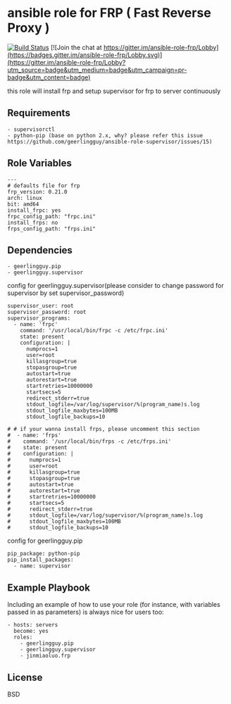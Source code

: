ansible role for FRP ( Fast Reverse Proxy )
=========

[![Build Status](https://travis-ci.com/jinmiaoluo/ansible-role-frp.svg?branch=master)](https://travis-ci.com/jinmiaoluo/ansible-role-frp)
[![Join the chat at https://gitter.im/ansible-role-frp/Lobby](https://badges.gitter.im/ansible-role-frp/Lobby.svg)](https://gitter.im/ansible-role-frp/Lobby?utm_source=badge&utm_medium=badge&utm_campaign=pr-badge&utm_content=badge)

this role will install frp and setup supervisor for frp to server continuously

Requirements
------------
```
- supervisorctl
- python-pip (base on python 2.x, why? please refer this issue https://github.com/geerlingguy/ansible-role-supervisor/issues/15)
```

Role Variables
--------------

```
---
# defaults file for frp
frp_version: 0.21.0
arch: linux
bit: amd64
install_frpc: yes
frpc_config_path: "frpc.ini"
install_frps: no
frps_config_path: "frps.ini"
```

Dependencies
------------

```
- geerlingguy.pip
- geerlingguy.supervisor
```

config for geerlingguy.supervisor(please consider to change password for supervisor by set supervisor_password)
```
supervisor_user: root
supervisor_password: root
supervisor_programs:
  - name: 'frpc'
    command: '/usr/local/bin/frpc -c /etc/frpc.ini'
    state: present
    configuration: |
      numprocs=1
      user=root
      killasgroup=true
      stopasgroup=true
      autostart=true
      autorestart=true
      startretries=10000000
      startsecs=5
      redirect_stderr=true
      stdout_logfile=/var/log/supervisor/%(program_name)s.log
      stdout_logfile_maxbytes=100MB
      stdout_logfile_backups=10

# # if your wanna install frps, please uncomment this section
#  - name: 'frps'
#    command: '/usr/local/bin/frps -c /etc/frps.ini'
#    state: present
#    configuration: |
#      numprocs=1
#      user=root
#      killasgroup=true
#      stopasgroup=true
#      autostart=true
#      autorestart=true
#      startretries=10000000
#      startsecs=5
#      redirect_stderr=true
#      stdout_logfile=/var/log/supervisor/%(program_name)s.log
#      stdout_logfile_maxbytes=100MB
#      stdout_logfile_backups=10
```

config for geerlingguy.pip
```
pip_package: python-pip
pip_install_packages:
  - name: supervisor
```

Example Playbook
----------------

Including an example of how to use your role (for instance, with variables passed in as parameters) is always nice for users too:

```
- hosts: servers
  become: yes
  roles:
    - geerlingguy.pip
    - geerlingguy.supervisor
    - jinmiaoluo.frp
```

License
-------

BSD
